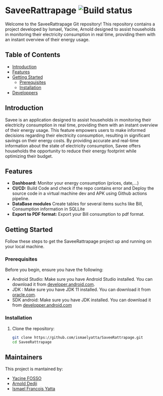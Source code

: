 # SaveeRattrapage ![Build status](https://github.com/ismaelyatta/SaveeRattrapage/blob/master/app/src/main/res/mipmap-hdpi/ic_launcher_foreground_savee.png)

Welcome to the SaveeRattrapage Git repository! This repository contains a project developed by Ismael, Yacine, Arnold designed to assist households in monitoring their electricity consumption in real time, providing them with an instant overview of their energy usage.

## Table of Contents

- [Introduction](#introduction)
- [Features](#features)
- [Getting Started](#getting-started)
  - [Prerequisites](#prerequisites)
  - [Installation](#installation)
- [Developpers](#Maintainers)

<a name="introduction"></a>
## Introduction

Savee is an application designed to assist households in monitoring their electricity consumption in real time, providing them with an instant overview of their energy usage. This feature empowers users to make informed decisions regarding their electricity consumption, resulting in significant savings on their energy costs. By providing accurate and real-time information about the state of electricity consumption, Savee offers households the opportunity to reduce their energy footprint while optimizing their budget.

<a name="features"></a>
## Features 

- **Dashboard:** Monitor your energy consumption (prices, date,...) 
- **CI/CD:** Build Code and check if the repo contains error and Deploy the source code in a virtual machine dev and APK using Github actions pipeline.
- **DataBase modules** Create tables for several items suchs like Bill, Consumption information in SQLLite 
- **Export to PDF format:** Export your Bill consumption to pdf format.

<a name="getting-started"></a>
## Getting Started 

Follow these steps to get the SaveeRattrapage project up and running on your local machine.

### Prerequisites 

Before you begin, ensure you have the following:

- Android Studio: Make sure you have Android Studio installed. You can download it from [developer.android.com](https://developer.android.com/studio).
- JDK : Make sure you have JDK 11 installed. You can download it from [oracle.com](https://www.oracle.com/fr/java/technologies/javase/jdk11-archive-downloads.html). 
- SDK android: Make sure you have JDK installed. You can download it from [developper.android.com](https://developer.android.com/tools/releases/platform-tools)

### Installation 

1. Clone the repository:

   ```bash
   git clone https://github.com/ismaelyatta/SaveeRattrapage.git
   cd SaveeRattrapage


## Maintainers
This project is mantained by:
* [Yacine FOSSO](https://github.com/FOSSO2022)
* [Arnold Dedji](https://www.linkedin.com/in/arnold-dedji-smart-energy/)
* [Ismael Francois Yatta](https://www.linkedin.com/in/ismael-francois-yatta-a8452a211/)

   
   
